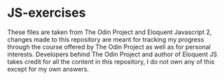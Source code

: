 # JS-exercises
These files are taken from The Odin Project and Eloquent Javascript 2, changes made to this repository are meant for tracking my progress through the course offered by The Odin Project as well as for personal interests.
Developers behind The Odin Project and author of Eloquent JS takes credit for all the content in this repository, I do not own any of this except for my own answers.
